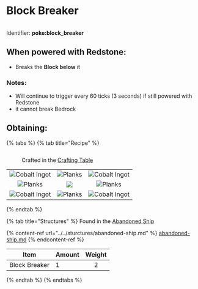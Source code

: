 # Block Breaker



<figure><img src="https://github.com/user-attachments/assets/59e91e4a-dab2-4e5f-806e-1af64adc4099" alt=""><figcaption></figcaption></figure>

Identifier: **poke:block\_breaker**

## When powered with <img src="https://minecraft.wiki/images/thumb/Redstone_Dust_JE2_BE2.png/150px-Redstone_Dust_JE2_BE2.png?8cf17" alt="" data-size="line">Redstone:

* Breaks the **Block below** it

### Notes:

* Will continue to trigger every 60 ticks (3 seconds) if still powered with <img src="https://minecraft.wiki/images/thumb/Redstone_Dust_JE2_BE2.png/150px-Redstone_Dust_JE2_BE2.png?8cf17" alt="" data-size="line">Redstone
* it cannot break <img src="https://minecraft.wiki/images/thumb/Bedrock_JE2_BE2.png/150px-Bedrock_JE2_BE2.png?feb6c" alt="" data-size="line">Bedrock

## Obtaining:

{% tabs %}
{% tab title="Recipe" %}
<figure><img src="https://minecraft.wiki/images/thumb/Crafting_Table_JE4_BE3.png/150px-Crafting_Table_JE4_BE3.png?5767f" alt=""><figcaption><p>Crafted in the <a href="https://minecraft.wiki/w/Crafting_Table">Crafting Table</a></p></figcaption></figure>

|                                                                                                  |                                                                                            |                                                                                                  |
| :----------------------------------------------------------------------------------------------: | :----------------------------------------------------------------------------------------: | :----------------------------------------------------------------------------------------------: |
| ![Cobalt Ingot](https://github.com/user-attachments/assets/f2b33b06-67a6-4a44-9c12-0259f8eb17a4) | ![Planks](https://minecraft.wiki/images/thumb/Oak\_Planks.png/150px-Oak\_Planks.png?d9efa) | ![Cobalt Ingot](https://github.com/user-attachments/assets/f2b33b06-67a6-4a44-9c12-0259f8eb17a4) |
|    ![Planks](https://minecraft.wiki/images/thumb/Oak\_Planks.png/150px-Oak\_Planks.png?d9efa)    | ![](https://github.com/ItsMePok/PFE/assets/136857747/a77121b0-b01f-4fee-8022-bdde925d3c38) |    ![Planks](https://minecraft.wiki/images/thumb/Oak\_Planks.png/150px-Oak\_Planks.png?d9efa)    |
| ![Cobalt Ingot](https://github.com/user-attachments/assets/f2b33b06-67a6-4a44-9c12-0259f8eb17a4) | ![Planks](https://minecraft.wiki/images/thumb/Oak\_Planks.png/150px-Oak\_Planks.png?d9efa) | ![Cobalt Ingot](https://github.com/user-attachments/assets/f2b33b06-67a6-4a44-9c12-0259f8eb17a4) |
{% endtab %}

{% tab title="Structures" %}
Found in the [Abandoned Ship](https://pfewiki.gitbook.io/home/sturctures/abandoned-ship)

{% content-ref url="../../sturctures/abandoned-ship.md" %}
[abandoned-ship.md](../../sturctures/abandoned-ship.md)
{% endcontent-ref %}

| Item                                                                                                                             | Amount | Weight |
| -------------------------------------------------------------------------------------------------------------------------------- | ------ | :----: |
| <img src="https://github.com/user-attachments/assets/59e91e4a-dab2-4e5f-806e-1af64adc4099" alt="" data-size="line">Block Breaker | 1      |    2   |
{% endtab %}
{% endtabs %}
